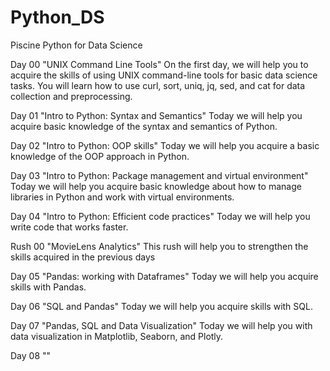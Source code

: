 # Python_DS

Piscine Python for Data Science

Day 00 "UNIX Command Line Tools"
On the first day, we will help you to acquire the skills of using UNIX command-line tools for basic data science tasks. You will learn how to use curl, sort, uniq, jq, sed, and cat for data collection and preprocessing.

Day 01 "Intro to Python: Syntax and Semantics"
Today we will help you acquire basic knowledge of the syntax and semantics of Python.

Day 02 "Intro to Python: OOP skills"
Today we will help you acquire a basic knowledge of the OOP approach in Python.

Day 03 "Intro to Python: Package management and virtual environment"
Today we will help you acquire basic knowledge about how to manage libraries in Python and work with virtual environments.

Day 04 "Intro to Python: Efficient code practices"
Today we will help you write code that works faster.

Rush 00 "MovieLens Analytics"
This rush will help you to strengthen the skills acquired in the previous days

Day 05 "Pandas: working with Dataframes"
Today we will help you acquire skills with Pandas.

Day 06 "SQL and Pandas"
Today we will help you acquire skills with SQL.

Day 07 "Pandas, SQL and Data Visualization"
Today we will help you with data visualization in Matplotlib, Seaborn, and Plotly.

Day 08 ""

